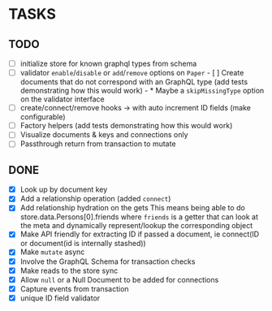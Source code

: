 # TASKS

## TODO

- [ ] initialize store for known graphql types from schema
- [ ] validator `enable`/`disable` or `add`/`remove` options on `Paper`
      - [ ] Create documents that do not correspond with an GraphQL type (add tests demonstrating how this would work)
      - * Maybe a `skipMissingType` option on the validator interface
- [ ] create/connect/remove hooks -> with auto increment ID fields (make configurable)
- [ ] Factory helpers (add tests demonstrating how this would work)
- [ ] Visualize documents & keys and connections only
- [ ] Passthrough return from transaction to mutate

## DONE

- [x] Look up by document key
- [x] Add a relationship operation (added `connect`)
- [x] Add relationship hydration on the gets
      This means being able to do store.data.Persons[0].friends
      where `friends` is a getter that can look at the meta and dynamically
      represent/lookup the corresponding object
- [X] Make API friendly for extracting ID if passed a document, ie connect(ID or document(id is internally stashed))
- [X] Make `mutate` async
- [X] Involve the GraphQL Schema for transaction checks
- [X] Make reads to the store sync
- [X] Allow `null` or a Null Document to be added for connections
- [X] Capture events from transaction
- [X] unique ID field validator
